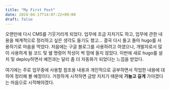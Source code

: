 ```yaml
---
title: "My First Post"
date: 2024-04-17T14:07:22+09:00
draft: false
---
```

오랜만에 다시 CMS를 기웃거리게 되었다. 업무에 조금 지치기도 하고, 업무에 관한 내용을 체계적으로 정리하고 싶은 생각도 들기도 했고... 결국 다시 돌고 돌아 hugo를 사용하기로 마음을 먹었다. 처음에는 구글 블로그를 사용하려고 하였으나, 개발자로서 많이 사용하게 될 코드 및 쉘 명령어 작성이 썩 맘에 들지 않았다. 이번에 새로 hugo를 설치 및 deploy하면서 예전과는 달리 좀 더 자동화가 되었다는 느낌을 받았다.  

여기에는 주로 업무중에 사용할 참조용 내용과 개인적으로 공부하면서 작업한 내용에 대하여 정리해 볼 예정이다. 거창하게 시작하면 금방 지치기 때문에 **가늘고 길게** 가야겠다는 마음으로 시작해야겠다. 




